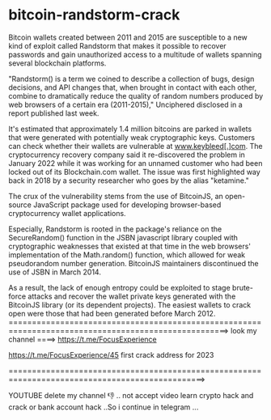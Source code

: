 # bitcoin-randstorm-crack

Bitcoin wallets created between 2011 and 2015 are susceptible to a new kind of exploit called Randstorm that makes it possible to recover passwords and gain unauthorized access to a multitude of wallets spanning several blockchain platforms.

"Randstorm() is a term we coined to describe a collection of bugs, design decisions, and API changes that, when brought in contact with each other, combine to dramatically reduce the quality of random numbers produced by web browsers of a certain era (2011-2015)," Unciphered disclosed in a report published last week.

It's estimated that approximately 1.4 million bitcoins are parked in wallets that were generated with potentially weak cryptographic keys. Customers can check whether their wallets are vulnerable at www.keybleed[.]com.
The cryptocurrency recovery company said it re-discovered the problem in January 2022 while it was working for an unnamed customer who had been locked out of its Blockchain.com wallet. The issue was first highlighted way back in 2018 by a security researcher who goes by the alias "ketamine."

The crux of the vulnerability stems from the use of BitcoinJS, an open-source JavaScript package used for developing browser-based cryptocurrency wallet applications.

Especially, Randstorm is rooted in the package's reliance on the SecureRandom() function in the JSBN javascript library coupled with cryptographic weaknesses that existed at that time in the web browsers' implementation of the Math.random() function, which allowed for weak pseudorandom number generation. BitcoinJS maintainers discontinued the use of JSBN in March 2014.

As a result, the lack of enough entropy could be exploited to stage brute-force attacks and recover the wallet private keys generated with the BitcoinJS library (or its dependent projects). The easiest wallets to crack open were those that had been generated before March 2012.
=====================================================================================================>
look my channel ====>  https://t.me/FocusExperience

https://t.me/FocusExperience/45  first crack address for 2023 

================================================================================================>

YOUTUBE delete my channel 👎 .. not accept video learn crypto hack and crack  or bank account hack ..So i continue in telegram ...


